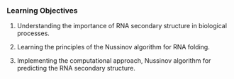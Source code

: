 ### Learning Objectives

1.	Understanding the importance of RNA secondary structure in biological processes.

2.	Learning the principles of the Nussinov algorithm for RNA folding.

3.	Implementing the computational approach, Nussinov algorithm for predicting the RNA secondary structure.

